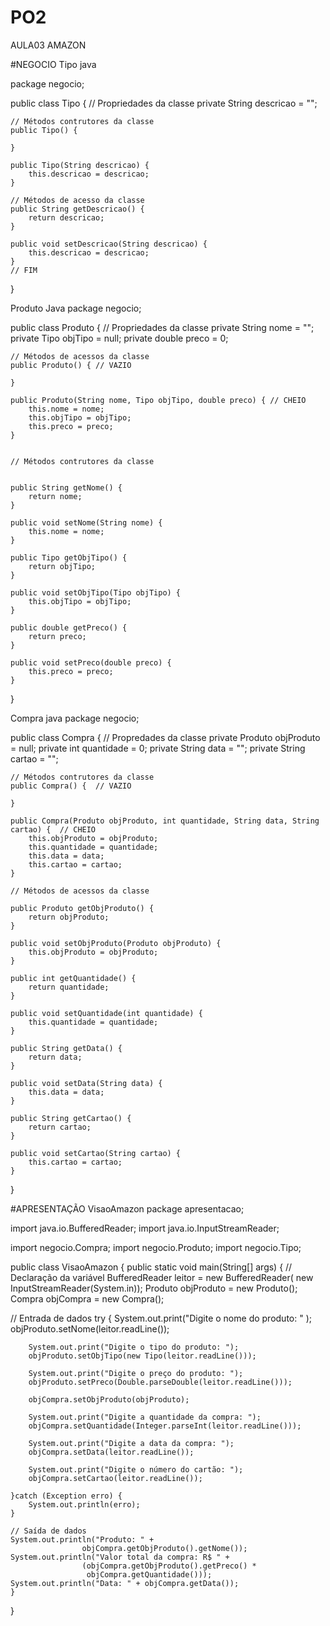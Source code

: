# PO2

AULA03 AMAZON 

#NEGOCIO
Tipo java

package negocio;

public class Tipo {
	// Propriedades da classe
	private String descricao = "";

	// Métodos contrutores da classe
	public Tipo() {
		
	}

	public Tipo(String descricao) {
		this.descricao = descricao;
	}

	// Métodos de acesso da classe
	public String getDescricao() {
		return descricao;
	}

	public void setDescricao(String descricao) {
		this.descricao = descricao;
	} 
	// FIM
	
}

Produto Java
package negocio;

public class Produto {
	// Propriedades da classe
	private String nome = ""; 
	private Tipo objTipo = null;
	private double preco = 0;
	
	
	
	// Métodos de acessos da classe  
	public Produto() { // VAZIO
	
	}

	public Produto(String nome, Tipo objTipo, double preco) { // CHEIO
		this.nome = nome;
		this.objTipo = objTipo;
		this.preco = preco;
	}
	
	
	// Métodos contrutores da classe
	
	
	public String getNome() {
		return nome;
	}

	public void setNome(String nome) {
		this.nome = nome;
	}

	public Tipo getObjTipo() {
		return objTipo;
	}

	public void setObjTipo(Tipo objTipo) {
		this.objTipo = objTipo;
	}

	public double getPreco() {
		return preco;
	}

	public void setPreco(double preco) {
		this.preco = preco;
	}
	
	
	
	
}

Compra java
package negocio;

public class Compra {
	// Propredades da classe
	private Produto objProduto = null; 
	private int quantidade = 0;
	private String data = "";
	private String cartao = "";
	
	// Métodos contrutores da classe
	public Compra() {  // VAZIO
		
	}

	public Compra(Produto objProduto, int quantidade, String data, String cartao) {  // CHEIO
		this.objProduto = objProduto;
		this.quantidade = quantidade;
		this.data = data;
		this.cartao = cartao;
	}
	
	// Métodos de acessos da classe
	
	public Produto getObjProduto() {
		return objProduto;
	}

	public void setObjProduto(Produto objProduto) {
		this.objProduto = objProduto;
	}

	public int getQuantidade() {
		return quantidade;
	}

	public void setQuantidade(int quantidade) {
		this.quantidade = quantidade;
	}

	public String getData() {
		return data;
	}

	public void setData(String data) {
		this.data = data;
	}

	public String getCartao() {
		return cartao;
	}

	public void setCartao(String cartao) {
		this.cartao = cartao;
	}
	
	
	
	
	

}

#APRESENTAÇÃO
VisaoAmazon
package apresentacao;

import java.io.BufferedReader;
import java.io.InputStreamReader;

import negocio.Compra;
import negocio.Produto;
import negocio.Tipo;

public class VisaoAmazon {
	public static void main(String[] args) {
		// Declaração da variável
		BufferedReader leitor = new BufferedReader(
								new InputStreamReader(System.in));
		Produto objProduto = new Produto(); 
		Compra objCompra = new Compra();
		
  // Entrada de dados
	try {
		System.out.print("Digite o nome do produto: " );
		objProduto.setNome(leitor.readLine());
  
		System.out.print("Digite o tipo do produto: ");
		objProduto.setObjTipo(new Tipo(leitor.readLine()));
  
		System.out.print("Digite o preço do produto: ");
		objProduto.setPreco(Double.parseDouble(leitor.readLine()));
		
		objCompra.setObjProduto(objProduto);
		
		System.out.print("Digite a quantidade da compra: ");
		objCompra.setQuantidade(Integer.parseInt(leitor.readLine()));
		
		System.out.print("Digite a data da compra: ");
		objCompra.setData(leitor.readLine());
		
		System.out.print("Digite o número do cartão: ");
		objCompra.setCartao(leitor.readLine());
		
	}catch (Exception erro) {
		System.out.println(erro);
	}
		
	// Saída de dados
	System.out.println("Produto: " +
					objCompra.getObjProduto().getNome());
	System.out.println("Valor total da compra: R$ " +
					(objCompra.getObjProduto().getPreco() * 
					 objCompra.getQuantidade()));
	System.out.println("Data: " + objCompra.getData());
	}
}


